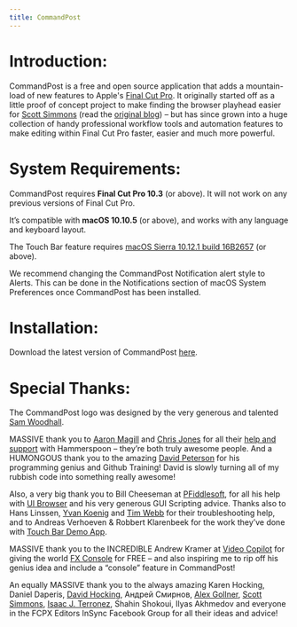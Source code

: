 ```yaml
---
title: CommandPost
---
```


# Introduction:

CommandPost is a free and open source application that adds a mountain-load of new features to Apple's [Final Cut Pro](http://apple.com/final-cut-pro/). It originally started off as a little proof of concept project to make finding the browser playhead easier for [Scott Simmons](http://www.scottsimmons.tv/) (read the [original blog](https://latenitefilms.com/blog/final-cut-pro-hacks/)) – but has since grown into a huge collection of handy professional workflow tools and automation features to make editing within Final Cut Pro faster, easier and much more powerful.

# System Requirements:

CommandPost requires **Final Cut Pro 10.3** (or above). It will not work on any previous versions of Final Cut Pro.

It’s compatible with **macOS 10.10.5** (or above), and works with any language and keyboard layout.

The Touch Bar feature requires [macOS Sierra 10.12.1 build 16B2657](https://support.apple.com/kb/dl1897) (or above).

We recommend changing the CommandPost Notification alert style to Alerts. This can be done in the Notifications section of macOS System Preferences once CommandPost has been installed.

# Installation:

Download the latest version of CommandPost [here](https://github.com/CommandPost/CommandPost/releases/latest).

# Special Thanks:

The CommandPost logo was designed by the very generous and talented [Sam Woodhall](https://twitter.com/SWDoctor).

MASSIVE thank you to [Aaron Magill](https://github.com/asmagill) and [Chris Jones](https://github.com/cmsj) for all their [help and support](https://github.com/Hammerspoon/hammerspoon/issues) with Hammerspoon – they’re both truly awesome people. And a HUMONGOUS thank you to the amazing [David Peterson](https://github.com/randomeizer) for his programming genius and Github Training! David is slowly turning all of my rubbish code into something really awesome!

Also, a very big thank you to Bill Cheeseman at [PFiddlesoft](http://pfiddlesoft.com/), for all his help with [UI Browser](http://pfiddlesoft.com/uibrowser/index.html) and his very generous GUI Scripting advice. Thanks also to Hans Linssen, [Yvan Koenig](http://macscripter.net/viewtopic.php?id=45148) and [Tim Webb](https://twitter.com/_timwebb_) for their troubleshooting help, and to Andreas Verhoeven & Robbert Klarenbeek for the work they’ve done with [Touch Bar Demo App](https://github.com/bikkelbroeders/TouchBarDemoApp).

MASSIVE thank you to the INCREDIBLE Andrew Kramer at [Video Copilot](http://www.videocopilot.net/) for giving the world [FX Console](http://www.videocopilot.net/blog/2016/10/new-workflow-plug-in-fx-console-is-now-available/) for FREE – and also inspiring me to rip off his genius idea and include a “console” feature in CommandPost!

An equally MASSIVE thank you to the always amazing Karen Hocking, Daniel Daperis, [David Hocking](http://www.dphocking.com/), Андрей Смирнов, [Alex Gollner](http://alex4d.com/), [Scott Simmons](http://www.scottsimmons.tv/), [Isaac J. Terronez](https://twitter.com/ijterronez), Shahin Shokoui, Ilyas Akhmedov and everyone in the FCPX Editors InSync Facebook Group for all their ideas and advice!
